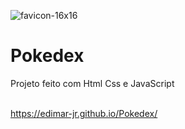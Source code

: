 ![favicon-16x16](https://user-images.githubusercontent.com/107490860/183929336-41fab42c-9fa1-4388-8ee9-80685484dfa4.png)
# Pokedex
Projeto feito com Html Css e JavaScript

<br>https://edimar-jr.github.io/Pokedex/<br>
